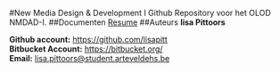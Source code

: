 #New Media Design & Development I
Github Repository voor het OLOD NMDAD-I.
##Documenten
[Resume](docs/resume.md)
##Auteurs
**lisa Pittoors**

**Github account:** https://github.com/lisapitt  
**Bitbucket Account:** https://bitbucket.org/  
**Email:** lisa.pittoors@student.arteveldehs.be